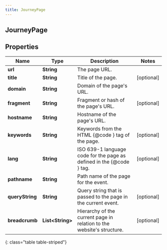 ```yaml
---
title: JourneyPage
---
```

## JourneyPage


## Properties

| Name | Type | Description | Notes |
| ------------ | ------------- | ------------- | ------------- |
| **url** | <!----><!---->**String**<!----> | The page URL. |  |
| **title** | <!----><!---->**String**<!----> | Title of the page. |  [optional] |
| **domain** | <!----><!---->**String**<!----> | Domain of the page's URL. |  |
| **fragment** | <!----><!---->**String**<!----> | Fragment or hash of the page's URL. |  [optional] |
| **hostname** | <!----><!---->**String**<!----> | Hostname of the page's URL. |  |
| **keywords** | <!----><!---->**String**<!----> | Keywords from the HTML {@code <meta>} tag of the page. |  [optional] |
| **lang** | <!----><!---->**String**<!----> | ISO 639-1 language code for the page as defined in the {@code <html>} tag. |  [optional] |
| **pathname** | <!----><!---->**String**<!----> | Path name of the page for the event. |  |
| **queryString** | <!----><!---->**String**<!----> | Query string that is passed to the page in the current event. |  [optional] |
| **breadcrumb** | <!----><!---->**List&lt;String&gt;**<!----> | Hierarchy of the current page in relation to the website's structure. |  [optional] |
{: class="table table-striped"}



